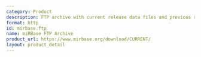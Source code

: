 ```yaml
---
category: Product
description: FTP archive with current release data files and previous releases
format: http
id: mirbase.ftp
name: miRBase FTP Archive
product_url: https://www.mirbase.org/download/CURRENT/
layout: product_detail
---
```

